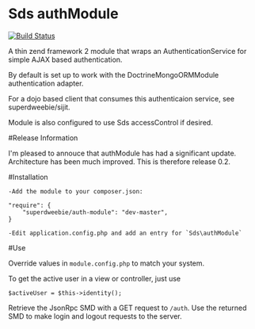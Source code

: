 Sds authModule
==============

[![Build Status](https://secure.travis-ci.org/superdweebie/authModule.png)](http://travis-ci.org/superdweebie/authModule)

A thin zend framework 2 module that wraps an AuthenticationService for simple AJAX based authentication.

By default is set up to work with the DoctrineMongoORMModule authentication adapter.

For a dojo based client that consumes this authenticaion service, see superdweebie/sijit.

Module is also configured to use Sds accessControl if desired.

#Release Information

I'm pleased to annouce that authModule has had a significant update. Architecture has been much improved.
This is therefore release 0.2.

#Installation

    -Add the module to your composer.json:

    "require": {
		"superdweebie/auth-module": "dev-master",
    }

    -Edit application.config.php and add an entry for `Sds\authModule`

#Use

Override values in `module.config.php` to match your system.

To get the active user in a view or controller, just use

    $activeUser = $this->identity();

Retrieve the JsonRpc SMD with a GET request to `/auth`. Use the returned SMD to make login and
logout requests to the server.